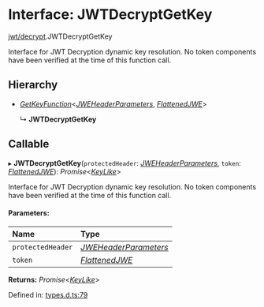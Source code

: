 # Interface: JWTDecryptGetKey

[jwt/decrypt](../modules/jwt_decrypt.md).JWTDecryptGetKey

Interface for JWT Decryption dynamic key resolution.
No token components have been verified at the time of this function call.

## Hierarchy

* [*GetKeyFunction*](types.getkeyfunction.md)<[*JWEHeaderParameters*](types.jweheaderparameters.md), [*FlattenedJWE*](types.flattenedjwe.md)\>

  ↳ **JWTDecryptGetKey**

## Callable

▸ **JWTDecryptGetKey**(`protectedHeader`: [*JWEHeaderParameters*](types.jweheaderparameters.md), `token`: [*FlattenedJWE*](types.flattenedjwe.md)): *Promise*<[*KeyLike*](../types/types.keylike.md)\>

Interface for JWT Decryption dynamic key resolution.
No token components have been verified at the time of this function call.

#### Parameters:

Name | Type |
:------ | :------ |
`protectedHeader` | [*JWEHeaderParameters*](types.jweheaderparameters.md) |
`token` | [*FlattenedJWE*](types.flattenedjwe.md) |

**Returns:** *Promise*<[*KeyLike*](../types/types.keylike.md)\>

Defined in: [types.d.ts:79](https://github.com/panva/jose/blob/v3.9.0/src/types.d.ts#L79)
